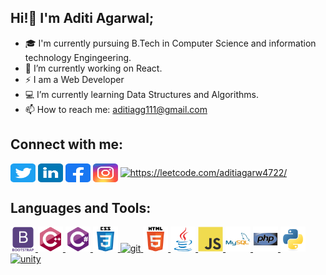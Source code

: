 
## Hi!👋 I'm Aditi Agarwal;
- :mortar_board: I'm currently pursuing B.Tech in Computer Science and information technology Engingeering.
- :dart: I’m currently working on React.
- ⚡ I am a Web Developer
- :computer: I’m currently learning Data Structures and Algorithms.
- 📫 How to reach me: aditiagg111@gmail.com

## Connect with me:
<p align="left">
<a href="https://twitter.com/AditiAg27956066" target="blank">
<img align="center" src="https://github.com/edent/SuperTinyIcons/blob/master/images/svg/twitter.svg" alt="https://twitter.com/AditiAg27956066" height="30" width="40" /></a>
<a href="https://www.linkedin.com/in/aditi-agarwal-csi/" target="blank">
<img align="center" src="https://github.com/edent/SuperTinyIcons/blob/master/images/svg/linkedin.svg" alt="https://www.linkedin.com/in/aditi-agarwal-csi/" height="30" width="40" /></a>
<a href="https://www.facebook.com/profile.php?id=100069246099073" target="blank"><img align="center" src="https://github.com/edent/SuperTinyIcons/blob/master/images/svg/facebook.svg" alt="https://www.facebook.com/profile.php?id=100069246099073" height="30" width="40" /></a>
<a href="https://www.instagram.com/aditiagg_18/" target="blank"><img align="center" src="https://github.com/edent/SuperTinyIcons/blob/master/images/svg/instagram.svg" alt="aditiagg_18" height="30" width="40" /></a>
<a href="https://leetcode.com/aditiagarw4722/" target="blank"><img align="center" src="https://upload.wikimedia.org/wikipedia/commons/8/8e/LeetCode_Logo_1.png" alt="https://leetcode.com/aditiagarw4722/" height="30" width="40" /></a>
</p>

## Languages and Tools:
<p align="left"> <a href="https://getbootstrap.com" target="_blank"> <img src="https://raw.githubusercontent.com/devicons/devicon/master/icons/bootstrap/bootstrap-plain-wordmark.svg" alt="bootstrap" width="40" height="40"/> </a> <a href="https://www.w3schools.com/cpp/" target="_blank"> <img src="https://raw.githubusercontent.com/devicons/devicon/master/icons/cplusplus/cplusplus-original.svg" alt="cplusplus" width="40" height="40"/> </a> <a href="https://www.w3schools.com/cs/" target="_blank">
<img src="https://raw.githubusercontent.com/devicons/devicon/master/icons/csharp/csharp-original.svg" alt="csharp" width="40" height="40"/> </a> <a href="https://www.w3schools.com/css/" target="_blank"> <img src="https://raw.githubusercontent.com/devicons/devicon/master/icons/css3/css3-original-wordmark.svg" alt="css3" width="40" height="40"/> </a> <a href="https://git-scm.com/" target="_blank"> <img src="https://www.vectorlogo.zone/logos/git-scm/git-scm-icon.svg" alt="git" width="40" height="40"/> </a> <a href="https://www.w3.org/html/" target="_blank"> <img src="https://raw.githubusercontent.com/devicons/devicon/master/icons/html5/html5-original-wordmark.svg" alt="html5" width="40" height="40"/> </a> <a href="https://www.java.com" target="_blank"> <img src="https://raw.githubusercontent.com/devicons/devicon/master/icons/java/java-original.svg" alt="java" width="40" height="40"/> </a> <a href="https://developer.mozilla.org/en-US/docs/Web/JavaScript" target="_blank"> <img src="https://raw.githubusercontent.com/devicons/devicon/master/icons/javascript/javascript-original.svg" alt="javascript" width="40" height="40"/> </a> <a href="https://www.mysql.com/" target="_blank"> <img src="https://raw.githubusercontent.com/devicons/devicon/master/icons/mysql/mysql-original-wordmark.svg" alt="mysql" width="40" height="40"/> </a> <a href="https://www.php.net" target="_blank"> <img src="https://raw.githubusercontent.com/devicons/devicon/master/icons/php/php-original.svg" alt="php" width="40" height="40"/> </a> <a href="https://www.python.org" target="_blank"> <img src="https://raw.githubusercontent.com/devicons/devicon/master/icons/python/python-original.svg" alt="python" width="40" height="40"/> </a> <a href="https://unity.com/" target="_blank"> <img src="https://www.vectorlogo.zone/logos/unity3d/unity3d-icon.svg" alt="unity" width="40" height="40"/> </a> </p>
